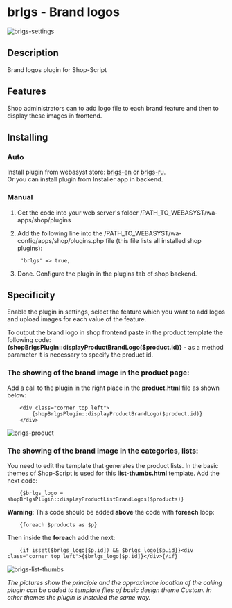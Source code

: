 # brlgs - Brand logos

![brlgs-settings](https://www.webasyst.com/wa-data/public/baza/products/img/21/1721/4858.970.png)

## Description
Brand logos plugin for Shop-Script

## Features
Shop administrators can to add logo file to each brand feature and then to display these images in frontend.

## Installing
### Auto
Install plugin from webasyst store: [brlgs-en](https://www.webasyst.com/store/plugin/shop/brlgs/) or [brlgs-ru](https://www.webasyst.ru/store/plugin/shop/brlgs/).  
Or you can install plugin from Installer app in backend.

### Manual
1. Get the code into your web server's folder /PATH_TO_WEBASYST/wa-apps/shop/plugins

2. Add the following line into the /PATH_TO_WEBASYST/wa-config/apps/shop/plugins.php file (this file lists all installed shop plugins):

		'brlgs' => true,

3. Done. Configure the plugin in the plugins tab of shop backend.

## Specificity
Enable the plugin in settings, select the feature which you want to add logos and upload images for each value of the feature.

To output the brand logo in shop frontend paste in the product template the following code:  
**{shopBrlgsPlugin::displayProductBrandLogo($product.id)}** - as a method parameter it is necessary to specify the product id.

### The showing of the brand image in the product page:
Add a call to the plugin in the right place in the **product.html** file as shown below:

		<div class="corner top left">  
			{shopBrlgsPlugin::displayProductBrandLogo($product.id)}  
		</div>

![brlgs-product](https://www.webasyst.com/wa-data/public/baza/products/img/21/1721/6906.970.png)

### The showing of the brand image in the categories, lists:
You need to edit the template that generates the product lists. In the basic themes of Shop-Script is used for this **list-thumbs.html** template. Add the next code:

		{$brlgs_logo = shopBrlgsPlugin::displayProductListBrandLogos($products)}

**Warning**: This code should be added **above** the code with **foreach** loop:

		{foreach $products as $p}

Then inside the **foreach** add the next:

		{if isset($brlgs_logo[$p.id]) && $brlgs_logo[$p.id]}<div class="corner top left">{$brlgs_logo[$p.id]}</div>{/if}

![brlgs-list-thumbs](https://www.webasyst.com/wa-data/public/baza/products/img/21/1721/6927.970.png)

*The pictures show the principle and the approximate location of the calling plugin can be added to template files of basic design theme Custom. In other themes the plugin is installed the same way.*